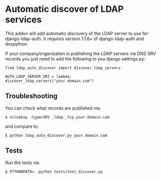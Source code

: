 Automatic discover of LDAP services
===================================

This addon will add automatic discovery of the LDAP server to use
for django-ldap-auth. It requires version 1.1.6+ of django-ldap-auth
and dnspython.

If your company/organization is publishing the LDAP servers via DNS
SRV records you just need to add the following to you django settings.py:
```
from ldap_auto_discover import discover_ldap_servers

AUTH_LDAP_SERVER_URI = lambda: discover_ldap_servers("your.domain.com")
```

Troubleshooting
---------------

You can check what records are published via:
```
$ nslookup -type=SRV _ldap._tcp.your.domain.com
```

and compare to:
```
$ python ldap_auto_discover.py your.domain.com
```


Tests
-----

Run the tests via
```
$ PYTHONPATH=. python tests/test_discover.py
```
